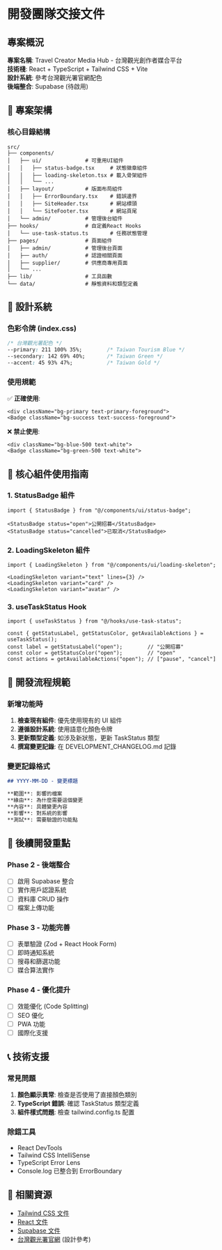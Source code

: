 # 開發團隊交接文件

## 專案概況
**專案名稱**: Travel Creator Media Hub - 台灣觀光創作者媒合平台  
**技術棧**: React + TypeScript + Tailwind CSS + Vite  
**設計系統**: 參考台灣觀光署官網配色  
**後端整合**: Supabase (待啟用)

## 📁 專案架構

### 核心目錄結構
```
src/
├── components/
│   ├── ui/              # 可重用UI組件
│   │   ├── status-badge.tsx     # 狀態徽章組件
│   │   ├── loading-skeleton.tsx # 載入骨架組件
│   │   └── ...
│   ├── layout/          # 版面布局組件
│   │   ├── ErrorBoundary.tsx    # 錯誤邊界
│   │   ├── SiteHeader.tsx       # 網站標頭
│   │   └── SiteFooter.tsx       # 網站頁尾
│   └── admin/           # 管理後台組件
├── hooks/               # 自定義React Hooks
│   └── use-task-status.ts       # 任務狀態管理
├── pages/               # 頁面組件
│   ├── admin/           # 管理後台頁面
│   ├── auth/            # 認證相關頁面
│   ├── supplier/        # 供應商專用頁面
│   └── ...
├── lib/                 # 工具函數
└── data/                # 靜態資料和類型定義
```

## 🎨 設計系統

### 色彩令牌 (index.css)
```css
/* 台灣觀光署配色 */
--primary: 211 100% 35%;        /* Taiwan Tourism Blue */
--secondary: 142 69% 40%;       /* Taiwan Green */
--accent: 45 93% 47%;           /* Taiwan Gold */
```

### 使用規範
✅ **正確使用**:
```tsx
<div className="bg-primary text-primary-foreground">
<Badge className="bg-success text-success-foreground">
```

❌ **禁止使用**:
```tsx
<div className="bg-blue-500 text-white">
<Badge className="bg-green-500 text-white">
```

## 🧩 核心組件使用指南

### 1. StatusBadge 組件
```tsx
import { StatusBadge } from "@/components/ui/status-badge";

<StatusBadge status="open">公開招募</StatusBadge>
<StatusBadge status="cancelled">已取消</StatusBadge>
```

### 2. LoadingSkeleton 組件
```tsx
import { LoadingSkeleton } from "@/components/ui/loading-skeleton";

<LoadingSkeleton variant="text" lines={3} />
<LoadingSkeleton variant="card" />
<LoadingSkeleton variant="avatar" />
```

### 3. useTaskStatus Hook
```tsx
import { useTaskStatus } from "@/hooks/use-task-status";

const { getStatusLabel, getStatusColor, getAvailableActions } = useTaskStatus();
const label = getStatusLabel("open");        // "公開招募"
const color = getStatusColor("open");        // "open"
const actions = getAvailableActions("open"); // ["pause", "cancel"]
```

## 🔧 開發流程規範

### 新增功能時
1. **檢查現有組件**: 優先使用現有的 UI 組件
2. **遵循設計系統**: 使用語意化顏色令牌
3. **更新類型定義**: 如涉及新狀態，更新 TaskStatus 類型
4. **撰寫變更記錄**: 在 DEVELOPMENT_CHANGELOG.md 記錄

### 變更記錄格式
```markdown
## YYYY-MM-DD - 變更標題

**範圍**: 影響的檔案
**緣由**: 為什麼需要這個變更
**內容**: 具體變更內容
**影響**: 對系統的影響
**測試**: 需要驗證的功能點
```

## 🚀 後續開發重點

### Phase 2 - 後端整合
- [ ] 啟用 Supabase 整合
- [ ] 實作用戶認證系統
- [ ] 資料庫 CRUD 操作
- [ ] 檔案上傳功能

### Phase 3 - 功能完善
- [ ] 表單驗證 (Zod + React Hook Form)
- [ ] 即時通知系統
- [ ] 搜尋和篩選功能
- [ ] 媒合算法實作

### Phase 4 - 優化提升
- [ ] 效能優化 (Code Splitting)
- [ ] SEO 優化
- [ ] PWA 功能
- [ ] 國際化支援

## 📞 技術支援

### 常見問題
1. **顏色顯示異常**: 檢查是否使用了直接顏色類別
2. **TypeScript 錯誤**: 確認 TaskStatus 類型定義
3. **組件樣式問題**: 檢查 tailwind.config.ts 配置

### 除錯工具
- React DevTools
- Tailwind CSS IntelliSense
- TypeScript Error Lens
- Console.log 已整合到 ErrorBoundary

## 🔗 相關資源
- [Tailwind CSS 文件](https://tailwindcss.com/)
- [React 文件](https://react.dev/)
- [Supabase 文件](https://supabase.com/docs)
- [台灣觀光署官網](https://www.taiwan.net.tw/) (設計參考)